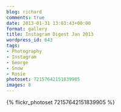 ```yaml
---
blog: richard
comments: true
date: 2013-01-31 13:03:43+00:00
format: gallery
title: Instagram Digest Jan 2013
wordpress_id: 643
tags:
- Photography
- Instagram
- George
- Snow
- Rosie
photoset: 72157642151839905
images: 8
---
```


{% flickr_photoset 72157642151839905 %}